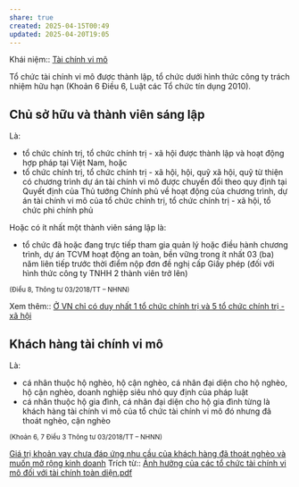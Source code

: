 ```yaml
---
share: true
created: 2025-04-15T00:49
updated: 2025-04-20T19:05
---
```

Khái niệm:: [Tài chính vi mô](../../../../../%E2%9A%A1Hi%E1%BB%83u%20bi%E1%BA%BFt%20s%C3%A2u/%CE%9E%20Kh%C3%A1i%20ni%E1%BB%87m/T%C3%A0i%20ch%C3%ADnh%20vi%20m%C3%B4.md)

Tổ chức tài chính vi mô được thành lập, tổ chức dưới hình thức công ty trách nhiệm hữu hạn (Khoản 6 Điều 6, Luật các Tổ chức tín dụng 2010).

## Chủ sở hữu và thành viên sáng lập 
Là:
- tổ chức chính trị, tổ chức chính trị - xã hội được thành lập và hoạt động hợp pháp tại Việt Nam, hoặc
- tổ chức chính trị, tổ chức chính trị - xã hội, hội, quỹ xã hội, quỹ từ thiện có chương trình dự án tài chính vi mô được chuyển đổi theo quy định tại Quyết định của Thủ tướng Chính phủ về hoạt động của chương trình, dự án tài chính vi mô của tổ chức chính trị, tổ chức chính trị - xã hội, tổ chức phi chính phủ

Hoặc có ít nhất một thành viên sáng lập là:
- tổ chức đã hoặc đang trực tiếp tham gia quản lý hoặc điều hành chương trình, dự án TCVM hoạt động an toàn, bền vững trong ít nhất 03 (ba) năm liên tiếp trước thời điểm nộp đơn đề nghị cấp Giấy phép (đối với hình thức công ty TNHH 2 thành viên trở lên) 

<sub>(Điều 8, Thông tư 03/2018/TT – NHNN)</sub>

Xem thêm:: [Ở VN chỉ có duy nhất 1 tổ chức chính trị và 5 tổ chức chính trị - xã hội](../../../%E1%BB%9E%20VN%20ch%E1%BB%89%20c%C3%B3%20duy%20nh%E1%BA%A5t%201%20t%E1%BB%95%20ch%E1%BB%A9c%20ch%C3%ADnh%20tr%E1%BB%8B%20v%C3%A0%205%20t%E1%BB%95%20ch%E1%BB%A9c%20ch%C3%ADnh%20tr%E1%BB%8B%20-%20x%C3%A3%20h%E1%BB%99i.md)

## Khách hàng tài chính vi mô 
Là:
- cá nhân thuộc hộ nghèo, hộ cận nghèo, cá nhân đại diện cho hộ nghèo, hộ cận nghèo, doanh nghiệp siêu nhỏ quy định của pháp luật
- cá nhân thuộc hộ gia đình, cá nhân đại diện cho hộ gia đình từng là khách hàng tài chính vi mô của tổ chức tài chính vi mô đó nhưng đã thoát nghèo, cận nghèo

<sub>(Khoản 6, 7 Điều 3 Thông tư 03/2018/TT – NHNN)</sub>

[Giá trị khoản vay chưa đáp ứng nhu cầu của khách hàng đã thoát nghèo và muốn mở rộng kinh doanh](./Gi%C3%A1%20tr%E1%BB%8B%20kho%E1%BA%A3n%20vay%20ch%C6%B0a%20%C4%91%C3%A1p%20%E1%BB%A9ng%20nhu%20c%E1%BA%A7u%20c%E1%BB%A7a%20kh%C3%A1ch%20h%C3%A0ng%20%C4%91%C3%A3%20tho%C3%A1t%20ngh%C3%A8o%20v%C3%A0%20mu%E1%BB%91n%20m%E1%BB%9F%20r%E1%BB%99ng%20kinh%20doanh.md)
Trích từ:: [Ảnh hưởng của các tổ chức tài chính vi mô đối với tài chính toàn diện.pdf](../../../../../assets/attachments/%E1%BA%A2nh%20h%C6%B0%E1%BB%9Fng%20c%E1%BB%A7a%20c%C3%A1c%20t%E1%BB%95%20ch%E1%BB%A9c%20t%C3%A0i%20ch%C3%ADnh%20vi%20m%C3%B4%20%C4%91%E1%BB%91i%20v%E1%BB%9Bi%20t%C3%A0i%20ch%C3%ADnh%20to%C3%A0n%20di%E1%BB%87n.pdf)